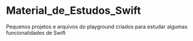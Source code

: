 # Material_de_Estudos_Swift
Pequenos projetos e arquivos do playground criados para estudar algumas funcionalidades de Swift
